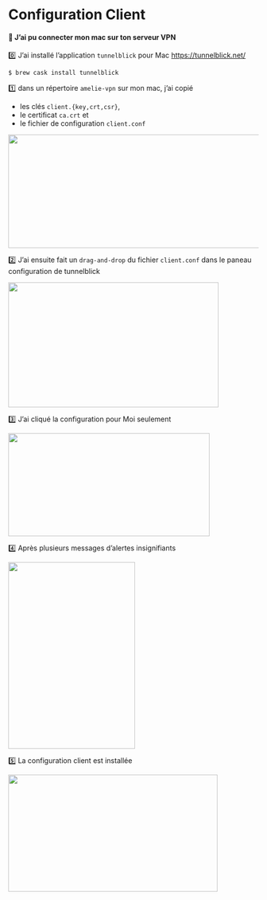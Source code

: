# Configuration Client

#### :apple: J’ai pu connecter mon mac sur ton serveur VPN

:zero: J’ai installé l’application `tunnelblick` pour Mac https://tunnelblick.net/

```
$ brew cask install tunnelblick
```

:one: dans un répertoire `amelie-vpn` sur mon mac, j’ai copié 
* les clés `client.{key,crt,csr}`, 
* le certificat `ca.crt` et 
* le fichier de configuration `client.conf` 

<image src ="images/image001.png" width="561" height="228"></image>

:two: J’ai ensuite fait un `drag-and-drop` du fichier `client.conf` dans le paneau configuration de tunnelblick

<image src ="images/image002.png" width="423" height="251"></image>

:three: J’ai cliqué la configuration pour Moi seulement

<image src ="images/image003.png" width="405" height="207"></image>

:four: Après plusieurs messages d’alertes insignifiants

<image src ="images/image004.png" width="255" height="375"></image>

:five: La configuration client est installée

<image src ="images/image005.png" width="421" height="235"></image>
